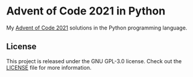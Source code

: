# Advent of Code 2021 in Python

My [Advent of Code 2021](https://adventofcode.com/2021) solutions in the Python programming language.

## License

This project is released under the GNU GPL-3.0 license. Check out the [LICENSE](https://github.com/jwmcgettigan/advent-of-code-2021/blob/master/LICENSE) file for more information.
